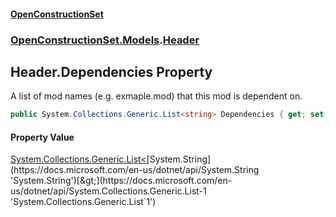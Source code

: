 #### [OpenConstructionSet](index.md 'index')
### [OpenConstructionSet.Models](index.md#OpenConstructionSet_Models 'OpenConstructionSet.Models').[Header](bjExWrZuBlRDCiIUljjMrA.md 'OpenConstructionSet.Models.Header')
## Header.Dependencies Property
A list of mod names (e.g. exmaple.mod) that this mod is dependent on.  
```csharp
public System.Collections.Generic.List<string> Dependencies { get; set; }
```
#### Property Value
[System.Collections.Generic.List&lt;](https://docs.microsoft.com/en-us/dotnet/api/System.Collections.Generic.List-1 'System.Collections.Generic.List`1')[System.String](https://docs.microsoft.com/en-us/dotnet/api/System.String 'System.String')[&gt;](https://docs.microsoft.com/en-us/dotnet/api/System.Collections.Generic.List-1 'System.Collections.Generic.List`1')
